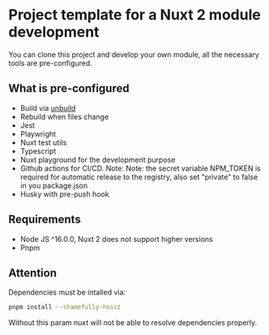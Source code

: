 # Project template for a Nuxt 2 module development
You can clone this project and develop your own module, all the necessary tools are pre-configured.

## What is pre-configured
* Build via [unbuild](https://github.com/unjs/unbuild)
* Rebuild when files change
* Jest
* Playwright
* Nuxt test utils
* Typescript
* Nuxt playground for the development purpose
* Github actions for CI/CD. Note: Note: the secret variable NPM_TOKEN is required for automatic release to the registry, also set "private" to false in you package.json
* Husky with pre-push hook

## Requirements
* Node JS ^16.0.0, Nuxt 2 does not support higher versions
* Pnpm

## Attention
Dependencies must be intalled via:
```bash
pnpm install --shamefully-hoist
```

Without this param nuxt will not be able to resolve dependencies properly.